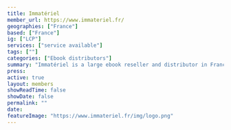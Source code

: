 ```yaml
---
title: Immatériel
member_url: https://www.immateriel.fr/
geographies: ["France"]
based: ["France"]
ig: ["LCP"] 
services: ["service available"] 
tags: [""]
categories: ["Ebook distributors"]
summary: "Immatériel is a large ebook reseller and distributor in France. It currently distributes catalogues for more than 700 publishers."
press:
active: true
layout: members
showReadTime: false
showDate: false
permalink: ""
date: 
featureImage: "https://www.immateriel.fr/img/logo.png"
---
```

